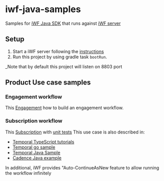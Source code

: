 # iwf-java-samples

Samples for [iWF Java SDK](https://github.com/indeedeng/iwf-java-sdk) that runs
against [iWF server](https://github.com/indeedeng/iwf)

## Setup

1. Start a iWF server following the [instructions](https://github.com/indeedeng/iwf#how-to-run-this-server)
2. Run this project by using gradle task `bootRun`.

_Note that by default this project will listen on 8803 port

## Product Use case samples

### Engagement workflow

This [Engagement](https://github.com/indeedeng/iwf-java-samples/tree/main/src/main/java/io/iworkflow/workflow/engagement) how to build an engagement workflow.



### Subscription workflow

This [Subscription](https://github.com/indeedeng/iwf-java-samples/tree/main/src/main/java/io/iworkflow/workflow/subscription)
with [unit tests](https://github.com/indeedeng/iwf-java-samples/tree/main/src/test/java/io/iworkflow/workflow/subscription)
This use case is also described in:

* [Temporal TypeScript tutorials](https://learn.temporal.io/tutorials/typescript/subscriptions/)
* [Temporal go sample](https://github.com/temporalio/subscription-workflow-project-template-go)
* [Temporal Java Sample](https://github.com/temporalio/subscription-workflow-project-template-java)
* [Cadence Java example](https://cadenceworkflow.io/docs/concepts/workflows/#example)

In additional, iWF provides "Auto-ContinueAsNew feature to allow running the workflow infinitely

